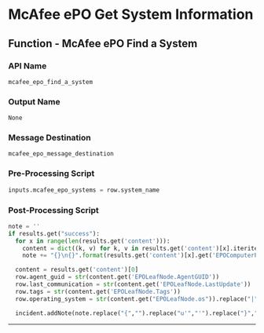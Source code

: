 <!--
    DO NOT MANUALLY EDIT THIS FILE
    THIS FILE IS AUTOMATICALLY GENERATED WITH resilient-sdk codegen
    Generated with resilient-sdk v50.0.151
-->

# McAfee ePO Get System Information

## Function - McAfee ePO Find a System

### API Name
`mcafee_epo_find_a_system`

### Output Name
`None`

### Message Destination
`mcafee_epo_message_destination`

### Pre-Processing Script
```python
inputs.mcafee_epo_systems = row.system_name
```

### Post-Processing Script
```python
note = ''
if results.get("success"):
  for x in range(len(results.get('content'))):
    content = dict((k, v) for k, v in results.get('content')[x].iteritems() if v and "N/A" not in str(v))
    note += "{}\n{}".format(results.get('content')[x].get('EPOComputerProperties.ComputerName'), str(content))

  content = results.get('content')[0]
  row.agent_guid = str(content.get('EPOLeafNode.AgentGUID'))
  row.last_communication = str(content.get('EPOLeafNode.LastUpdate'))
  row.tags = str(content.get('EPOLeafNode.Tags'))
  row.operating_system = str(content.get("EPOLeafNode.os")).replace("|", " | ")

  incident.addNote(note.replace("{","").replace("u'","'").replace("}","\n\n"))
```

---

